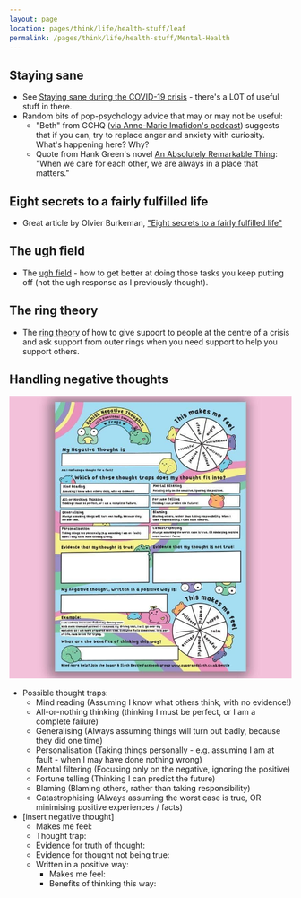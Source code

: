 ```yaml
---
layout: page
location: pages/think/life/health-stuff/leaf
permalink: /pages/think/life/health-stuff/Mental-Health
---
```


## Staying sane

- See [Staying sane during the COVID-19 crisis](/pages/think/life/health-stuff/Covid#staying-sane-during-the-covid-19-crisis) - there's a LOT of useful stuff in there.
- Random bits of pop-psychology advice that may or may not be useful:
    - "Beth" from GCHQ ([via Anne-Marie Imafidon's podcast](https://podcasts.apple.com/gb/podcast/beth-gchq-spying-security-and-sausage-rolls/id1454224152?i=1000431014174)) suggests that if you can, try to replace anger and anxiety with curiosity. What's happening here? Why?
    - Quote from Hank Green's novel [An Absolutely Remarkable Thing](https://www.goodreads.com/book/show/24233708-an-absolutely-remarkable-thing): "When we care for each other, we are always in a place that matters."

## Eight secrets to a fairly fulfilled life

- Great article by Olvier Burkeman, ["Eight secrets to a fairly fulfilled life"](https://www.theguardian.com/lifeandstyle/2020/sep/04/oliver-burkemans-last-column-the-eight-secrets-to-a-fairly-fulfilled-life)

## The ugh field

- The [ugh field](https://medium.com/@robertwiblin/ugh-fields-or-why-you-can-t-even-bear-to-think-about-that-task-5941837dac62) - how to get better at doing those tasks you keep putting off (not the ugh response as I previously thought).

## The ring theory

- The [ring theory](https://www.psychologytoday.com/gb/blog/promoting-hope-preventing-suicide/201705/ring-theory-helps-us-bring-comfort-in) of how to give support to people at the centre of a crisis and ask support from outer rings when you need support to help you support others.

## Handling negative thoughts

![infographic](/resources/images/handling-negative-thoughts.jpg)
- Possible thought traps:
    - Mind reading (Assuming I know what others think, with no evidence!)    
    - All-or-nothing thinking (thinking I must be perfect, or I am a complete failure)
    - Generalising (Always assuming things will turn out badly, because they did one time)
    - Personalisation (Taking things personally - e.g. assuming I am at fault - when I may have done nothing wrong)
    - Mental filtering (Focusing only on the negative, ignoring the positive)
    - Fortune telling (Thinking I can predict the future)
    - Blaming (Blaming others, rather than taking responsibility)
    - Catastrophising (Always assuming the worst case is true, OR minimising positive experiences / facts)
- [insert negative thought]
    - Makes me feel:     
    - Thought trap: 
    - Evidence for truth of thought: 
    - Evidence for thought not being true: 
    - Written in a positive way: 
        - Makes me feel: 
        - Benefits of thinking this way: 
